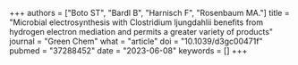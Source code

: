 +++
authors = ["Boto ST", "Bardl B", "Harnisch F", "Rosenbaum MA."]
title = "Microbial electrosynthesis with Clostridium ljungdahlii benefits from hydrogen electron mediation and permits a greater variety of products"
journal = "Green Chem"
what = "article"
doi = "10.1039/d3gc00471f"
pubmed = "37288452"
date = "2023-06-08"
keywords = []
+++

